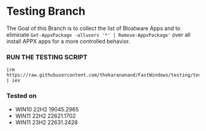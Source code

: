 # Testing Branch
The Goal of this Branch is to collect the list of Bloatware Apps and to eliminate ```Get-AppxPackage -allusers '*' | Remove-AppxPackage'``` over all install APPX apps for a more controlled behavior.

### RUN THE TESTING SCRIPT

```
irm https://raw.githubusercontent.com/thekarananand/FastWindows/testing/testing.ps1 | iex

```

### Tested on

- WIN10 22H2 19045.2965
- WIN11 22H2 22621.1702
- WIN11 23H2 22631.2428